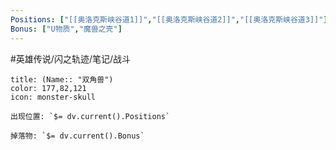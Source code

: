 ```yaml
---
Positions: ["[[奥洛克斯峡谷道1]]","[[奥洛克斯峡谷道2]]","[[奥洛克斯峡谷道3]]"]
Bonus: ["U物质","魔兽之壳"]
---
```

#英雄传说/闪之轨迹/笔记/战斗
```ad-quote
title: (Name:: "双角兽")
color: 177,82,121
icon: monster-skull

出现位置: `$= dv.current().Positions`

掉落物: `$= dv.current().Bonus`

```
